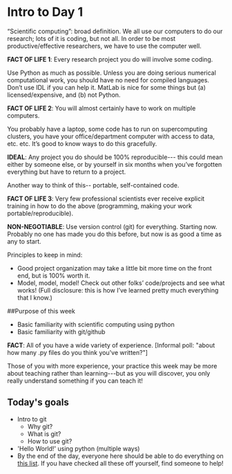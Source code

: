 Intro to Day 1
==============

“Scientific computing”: broad definition.  We all use our computers to do our research; lots of it is coding, but not all.  In order to be most productive/effective researchers, we have to use the computer well.

**FACT OF LIFE 1**: Every research project you do will involve some coding.  

Use Python as much as possible.   Unless you are doing serious numerical computational work, you should have no need for compiled languages.  Don’t use IDL if you can help it.  MatLab is nice for some things but (a) licensed/expensive, and (b) not Python.

**FACT OF LIFE 2**:  You will almost certainly have to work on multiple computers.

You probably have a laptop, some code has to run on supercomputing clusters, you have your office/department computer with access to data, etc. etc.  It’s good to know ways to do this gracefully.

**IDEAL**:  Any project you do should be 100% reproducible--- this could mean either by someone else, or by yourself in six months when you’ve forgotten everything but have to return to a project.

Another way to think of this-- portable, self-contained code. 

**FACT OF LIFE 3**: Very few professional scientists ever receive explicit training in how to do the above (programming, making your work portable/reproducible).

**NON-NEGOTIABLE**:  Use version control (git) for everything.  Starting now.  Probably no one has made you do this before, but now is as good a time as any to start.  

Principles to keep in mind:

* Good project organization may take a little bit more time on the front end, but is 100% worth it.
* Model, model, model!  Check out other folks’ code/projects and see what works!  (Full disclosure: this is how I’ve learned pretty much everything that I know.)

##Purpose of this week

* Basic familiarity with scientific computing using python
* Basic familiarity with git/github

**FACT**: All of you have a wide variety of experience.  [Informal poll: "about how many .py files do you think you've written?"]  

Those of you with more experience, your practice this week may be more about teaching rather than learning---but as you will discover, you only really understand something if you can teach it!  

## Today's goals

* Intro to git
	* Why git?
	* What is git?
	* How to use git?
* 'Hello World!' using python (multiple ways)
* By the end of the day, everyone here should be able to do everything on [this list](todo.md).  If you have checked all these off yourself, find someone to help!  